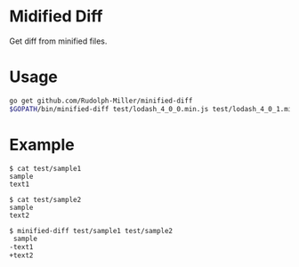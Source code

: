 # Midified Diff

Get diff from minified files.


# Usage

```sh
go get github.com/Rudolph-Miller/minified-diff
$GOPATH/bin/minified-diff test/lodash_4_0_0.min.js test/lodash_4_0_1.min.js
```


# Example

```
$ cat test/sample1
sample
text1
```

```
$ cat test/sample2
sample
text2
```

```sh
$ minified-diff test/sample1 test/sample2
 sample
-text1
+text2
```
